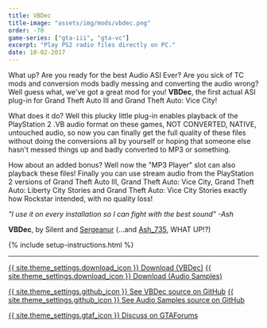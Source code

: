 ```yaml
---
title: VBDec
title-image: "assets/img/mods/vbdec.png"
order: -70
game-series: ["gta-iii", "gta-vc"]
excerpt: "Play PS2 radio files directly on PC."
date: 10-02-2017
---
```

What up? Are you ready for the best Audio ASI Ever? Are you sick of TC mods and conversion mods badly messing and converting the audio wrong? Well guess what, we've got a great mod for you!
**VBDec**, the first actual ASI plug-in for Grand Theft Auto III and Grand Theft Auto: Vice City!

What does it do? Well this plucky little plug-in enables playback of the PlayStation 2 .VB audio format on these games, NOT CONVERTED, NATIVE, untouched audio, so now you can finally get the full quality of these files without doing the conversions all by yourself or hoping that someone else hasn't messed things up and badly converted to MP3 or something.

How about an added bonus? Well now the "MP3 Player" slot can also playback these files! Finally you can use stream audio from the PlayStation 2 versions of Grand Theft Auto III, Grand Theft Auto: Vice City, Grand Theft Auto: Liberty City Stories and Grand Theft Auto: Vice City Stories exactly how Rockstar intended, with no quality loss!

_"I use it on every installation so I can fight with the best sound" -Ash_

**VBDec**, by Silent and [Sergeanur](https://github.com/Sergeanur) (...and [Ash_735](https://twitter.com/Ash_735), WHAT UP!?)

{% include setup-instructions.html %}

***

<a href="https://github.com/CookiePLMonster/VBdec/releases/latest/download/vbdec.asi" class="button">{{ site.theme_settings.download_icon }} Download (VBDec)</a>
<a href="https://github.com/CookiePLMonster/audio-samples/releases/latest/download/audio-samples-10.zip" class="button">{{ site.theme_settings.download_icon }} Download (Audio Samples)</a>

<a href="https://github.com/CookiePLMonster/VBdec" class="button github" target="_blank">{{ site.theme_settings.github_icon }} See VBDec source on GitHub</a>
<a href="https://github.com/CookiePLMonster/audio-samples" class="button github" target="_blank">{{ site.theme_settings.github_icon }} See Audio Samples source on GitHub</a>

<a href="https://gtaforums.com/topic/881485-vbdec/" class="button forums" target="_blank">{{ site.theme_settings.gtaf_icon }} Discuss on GTAForums</a>
